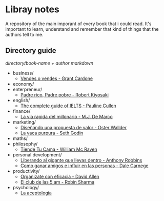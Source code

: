 # Libray notes

A repository of the main imporant of every book that i could read. It's important to learn, understand and remember that kind of things that the authors tell to me.

## Directory guide

_directory/book-name + author markdown_

- business/
  - [Vendes o vendes - Grant Cardone](business/vendes-o-vendes.md)
- economy/
- enterpreneur/
  - [Padre rico, Padre pobre - Robert Kiyosaki](enterpreneur/padre-rico-padre-pobre.md)
- english/
  - [The complete guide of IELTS - Pauline Cullen](english/the-complete-guide-of-ielts.md)
- finance/
  - [La via rapida del millonario - M.J. De Marco](finance/la-via-rapida-del-millonario.md)
- marketing/
  - [Diseñando una propuesta de valor - Oster Wallder](marketing/diseñando-una-propuesta-de-valor.md)
  - [La vaca purpura - Seth Godin](marketing/la-vaca-purpura.md)
- maths/
- philosophy/
  - [Tiende Tu Cama - William Mc Raven](philosophy/tiende-tu-cama.md)
- personal development/
  - [Liberando al gigante que llevas dentro - Anthony Robbins](personal-development/liberando-al-giante-que-llevas-dentro.md)
  - [Como ganar amigos e influir en las personas - Dale Carnege](personal-development/como-ganar-amigos-e-influir-en-las-personas.md)
- productivity/
  - [Organizate con eficacia - David Allen](productivity/organizate-con-eficacia.md)
  - [El club de las 5 am - Robin Sharma](productivity/el-club-de-las-5-am.md)
- psychology/
  - [La aceptologia](psychology/la-aceptologia.md)
